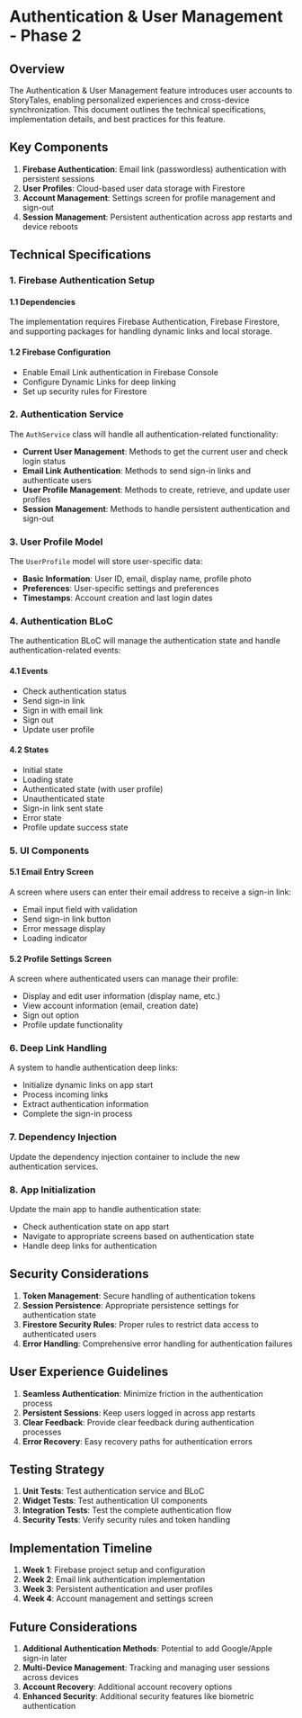 # Authentication & User Management - Phase 2

## Overview

The Authentication & User Management feature introduces user accounts to StoryTales, enabling personalized experiences and cross-device synchronization. This document outlines the technical specifications, implementation details, and best practices for this feature.

## Key Components

1. **Firebase Authentication**: Email link (passwordless) authentication with persistent sessions
2. **User Profiles**: Cloud-based user data storage with Firestore
3. **Account Management**: Settings screen for profile management and sign-out
4. **Session Management**: Persistent authentication across app restarts and device reboots

## Technical Specifications

### 1. Firebase Authentication Setup

#### 1.1 Dependencies

The implementation requires Firebase Authentication, Firebase Firestore, and supporting packages for handling dynamic links and local storage.

#### 1.2 Firebase Configuration

- Enable Email Link authentication in Firebase Console
- Configure Dynamic Links for deep linking
- Set up security rules for Firestore

### 2. Authentication Service

The `AuthService` class will handle all authentication-related functionality:

- **Current User Management**: Methods to get the current user and check login status
- **Email Link Authentication**: Methods to send sign-in links and authenticate users
- **User Profile Management**: Methods to create, retrieve, and update user profiles
- **Session Management**: Methods to handle persistent authentication and sign-out

### 3. User Profile Model

The `UserProfile` model will store user-specific data:

- **Basic Information**: User ID, email, display name, profile photo
- **Preferences**: User-specific settings and preferences
- **Timestamps**: Account creation and last login dates

### 4. Authentication BLoC

The authentication BLoC will manage the authentication state and handle authentication-related events:

#### 4.1 Events
- Check authentication status
- Send sign-in link
- Sign in with email link
- Sign out
- Update user profile

#### 4.2 States
- Initial state
- Loading state
- Authenticated state (with user profile)
- Unauthenticated state
- Sign-in link sent state
- Error state
- Profile update success state

### 5. UI Components

#### 5.1 Email Entry Screen

A screen where users can enter their email address to receive a sign-in link:

- Email input field with validation
- Send sign-in link button
- Error message display
- Loading indicator

#### 5.2 Profile Settings Screen

A screen where authenticated users can manage their profile:

- Display and edit user information (display name, etc.)
- View account information (email, creation date)
- Sign out option
- Profile update functionality

### 6. Deep Link Handling

A system to handle authentication deep links:

- Initialize dynamic links on app start
- Process incoming links
- Extract authentication information
- Complete the sign-in process

### 7. Dependency Injection

Update the dependency injection container to include the new authentication services.

### 8. App Initialization

Update the main app to handle authentication state:

- Check authentication state on app start
- Navigate to appropriate screens based on authentication state
- Handle deep links for authentication

## Security Considerations

1. **Token Management**: Secure handling of authentication tokens
2. **Session Persistence**: Appropriate persistence settings for authentication state
3. **Firestore Security Rules**: Proper rules to restrict data access to authenticated users
4. **Error Handling**: Comprehensive error handling for authentication failures

## User Experience Guidelines

1. **Seamless Authentication**: Minimize friction in the authentication process
2. **Persistent Sessions**: Keep users logged in across app restarts
3. **Clear Feedback**: Provide clear feedback during authentication processes
4. **Error Recovery**: Easy recovery paths for authentication errors

## Testing Strategy

1. **Unit Tests**: Test authentication service and BLoC
2. **Widget Tests**: Test authentication UI components
3. **Integration Tests**: Test the complete authentication flow
4. **Security Tests**: Verify security rules and token handling

## Implementation Timeline

1. **Week 1**: Firebase project setup and configuration
2. **Week 2**: Email link authentication implementation
3. **Week 3**: Persistent authentication and user profiles
4. **Week 4**: Account management and settings screen

## Future Considerations

1. **Additional Authentication Methods**: Potential to add Google/Apple sign-in later
2. **Multi-Device Management**: Tracking and managing user sessions across devices
3. **Account Recovery**: Additional account recovery options
4. **Enhanced Security**: Additional security features like biometric authentication
